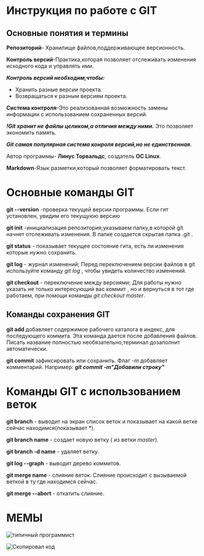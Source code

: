 # Инструкция по работе с GIT

## Основные понятия и термины

**Репозиторий**- Хранилище файлов,поддерживающее версионность.

**Контроль версий**-Практика,которая позволяет отслеживать изменения исходного кода и управлять ими.

_**Контроль версий необходим,чтобы:**_
* Хранить разные версии проекта.
* Возвращаться к разным версиям проекта.

**Система контроля**-Это реализованная возможность замены информации с использованием сохраненных версий.

_**!Git хранит не файлы целиком,а отличия между ними.**_ Это позволяет экономить память.

_**Git самая популярная система конроля версий,но не единственная.**_

Автор программы- **Линус Торвальдс**, создатель **ОС Linux**.

**Markdown**-Язык разметки,который позволяет форматировать текст.

# Основные команды GIT

**git --version** -проверка текущей версии программы. Если гит установлен, увидим его текущуюю версию

**git init** -инициализация репозитория;указываем папку,в которой git начнет отслеживать изменения. В папке создается скрытая папка .git .

**git status** - показывает текущее состояние гита, есть ли изменения которые нужно сохранить.

**git log** - журнал изменений; Перед переключением версии файлов в git используйте команду *git log* , чтобы увидеть количество изменений.

**git checkout** - переключение между версиями; Для работы нужно указать не только интересующий вас коммит , но и вернуться в тот где работаем, при помощи команды *git checkout master*.

## Команды сохранения GIT

**git add** добавляет содержимое рабочего каталога в индекс, для последующего коммита. Эта команда дается после добавления файлов. Писать название полностью необязательно,терминал дозаполнит автоматически.

**git commit** зафиксировать или сохранить. Флаг *-m* добавляет комментарий. Например: _**git commit -m"Добавили строку"**_

# Команды GIT с использованием веток

**git branch** - выводит на экран список веток и показывает на какой ветке сейчас находимся(показывает *).

**git branch name** - создает новую ветку ( из ветки *master*).

**git branch -d name** - удаляет ветку.

**git log --graph** - выводит дерево коммитов.

**git merge name** - слияние веток. Слияние происходит с вызываемой веткой в ту где находимся сейчас.

**git merge --abort** - откатить слияние.

# МЕМЫ

![типичный программист](tipical.jpg)

![Скопировал код](copy.jpg)



